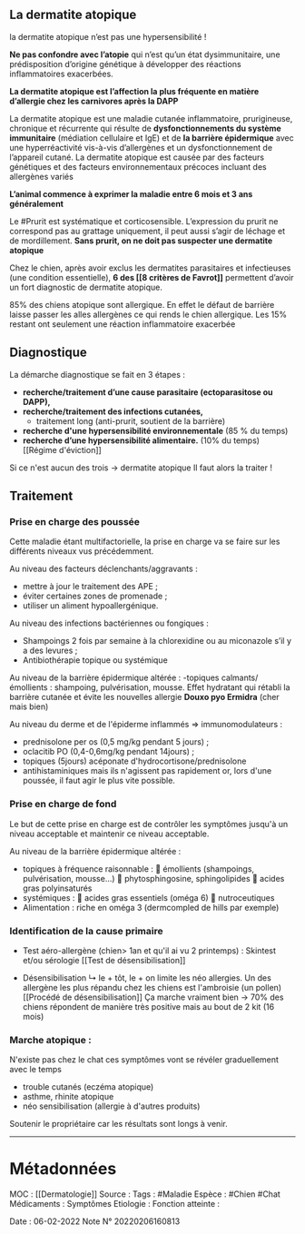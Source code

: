 ## La dermatite atopique

la dermatite atopique n’est pas une hypersensibilité !

 **Ne pas confondre avec l’atopie** qui n’est qu’un état dysimmunitaire, une prédisposition d’origine génétique à développer des réactions inflammatoires exacerbées.

**La dermatite atopique est l’affection la plus fréquente en matière d’allergie chez les carnivores après la DAPP**

La dermatite atopique est une maladie cutanée inflammatoire, prurigineuse, chronique et récurrente qui résulte de **dysfonctionnements du système immunitaire** (médiation cellulaire et IgE) et de **la barrière épidermique** avec une hyperréactivité vis-à-vis d’allergènes et un dysfonctionnement de l’appareil cutané. La dermatite atopique est causée par des facteurs génétiques et des facteurs environnementaux précoces incluant des allergènes variés

**L’animal commence à exprimer la maladie entre 6 mois et 3 ans généralement**

Le #Prurit  est systématique et corticosensible. L’expression du prurit ne correspond pas au grattage uniquement, il peut aussi s’agir de léchage et de mordillement. **Sans prurit, on ne doit pas suspecter une dermatite atopique**

Chez le chien, après avoir exclus les dermatites parasitaires et infectieuses (une condition essentielle), **6 des [[8 critères de Favrot]]** permettent d’avoir un fort diagnostic de dermatite atopique.

85% des chiens atopique sont allergique. En effet le défaut de barrière laisse passer les alles allergènes ce qui rends le chien allergique. Les 15% restant ont seulement une réaction inflammatoire exacerbée 

## Diagnostique
La démarche diagnostique se fait en 3 étapes :
-   **recherche/traitement d’une cause parasitaire (ectoparasitose ou DAPP),**
-   **recherche/traitement des infections cutanées,**
    -   traitement long (anti-prurit, soutient de la barrière)
- **recherche d'une hypersensibilité environnementale** (85 % du temps)
-   **recherche d’une hypersensibilité alimentaire.** (10% du temps)
    	[[Régime d'éviction]]

Si ce n'est aucun des trois → dermatite atopique
Il faut alors la traiter !

## Traitement
### Prise en charge des poussée
Cette maladie étant multifactorielle, la prise en charge va se faire sur les différents niveaux vus précédemment.

Au niveau des facteurs déclenchants/aggravants :

-   mettre à jour le traitement des APE ;
-   éviter certaines zones de promenade ;
-   utiliser un aliment hypoallergénique.

Au niveau des infections bactériennes ou fongiques :

-   Shampoings 2 fois par semaine à la chlorexidine ou au miconazole s’il y a des levures ;
-   Antibiothérapie topique ou systémique

Au niveau de la barrière épidermique altérée : 
-topiques calmants/émollients : shampoing, pulvérisation, mousse. Effet hydratant qui rétabli la barrière cutanée et évite les nouvelles allergie 
**Douxo pyo 
Ermidra** (cher mais bien)

Au niveau du derme et de l'épiderme inflammés => immunomodulateurs :

-   prednisolone per os (0,5 mg/kg pendant 5 jours) ;
-   oclacitib PO (0,4-0,6mg/kg pendant 14jours) ;
-   topiques (5jours) acéponate d'hydrocortisone/prednisolone
-   antihistaminiques mais ils n'agissent pas rapidement or, lors d'une poussée, il faut agir le plus vite possible.

### Prise en charge de fond
Le but de cette prise en charge est de contrôler les symptômes jusqu'à un niveau acceptable et maintenir ce niveau acceptable.

Au niveau de la barrière épidermique altérée :

-   topiques à fréquence raisonnable :  émollients (shampoings, pulvérisation, mousse...)  phytosphingosine, sphingolipides  acides gras polyinsaturés
-   systémiques :  acides gras essentiels (oméga 6)  nutroceutiques
- Alimentation : riche en oméga 3 (dermcompled de hills par exemple)
### Identification de la cause primaire
-   Test aéro-allergène (chien> 1an et qu'il ai vu 2 printemps) : Skintest et/ou sérologie
   	[[Test de désensibilisation]]
	
-   Désensibilisation ↳ le + tôt, le + on limite les néo allergies. Un des allergène les plus répandu chez les chiens est l'ambroisie (un pollen)
    [[Procédé de désensibilisation]] 
	Ça marche vraiment bien -> 70% des chiens répondent de manière très positive mais au bout de 2 kit (16 mois)
    

### Marche atopique : 
N'existe pas chez le chat
ces symptômes vont se révéler graduellement avec le temps
-   trouble cutanés (eczéma atopique)
-   asthme, rhinite atopique
-   néo sensibilisation (allergie à d'autres produits)

Soutenir le propriétaire car les résultats sont longs à venir.

***

# Métadonnées
MOC : [[Dermatologie]]
Source :
Tags : #Maladie 
	Espèce : #Chien #Chat 
	Médicaments :
	Symptômes
	Etiologie :
	Fonction atteinte :
	
Date : 06-02-2022
Note N° 20220206160813